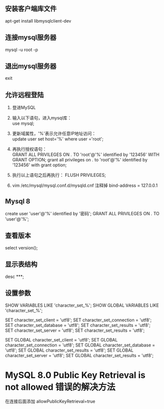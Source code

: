 ## 安装客户端库文件
apt-get install libmysqlclient-dev

## 连接mysql服务器
mysql -u root -p

## 退出mysql服务器
exit

## 允许远程登陆
1. 登进MySQL

2. 输入以下语句，进入mysql库：  
    use mysql;

3. 更新域属性，'%'表示允许任意IP地址访问：  
    update user set host='%' where user ='root';

4. 再执行授权语句：  
    GRANT ALL PRIVILEGES ON *.* TO 'root'@'%' identified by '123456' WITH GRANT OPTION;
    grant all privileges on *.* to 'root'@'%' identified by '123456' with grant option;

5. 执行以上语句之后再执行：
    FLUSH PRIVILEGES;

6. vim /etc/mysql/mysql.conf.d/mysqld.cnf
   注释掉 bind-address          = 127.0.0.1

## Mysql 8
create user 'user'@'%' identified by '密码';
GRANT ALL PRIVILEGES ON *.* TO 'user'@'%';

## 查看版本
select version();

## 显示表结构
desc ***;

## 设置参数

SHOW VARIABLES LIKE 'character_set_%';
SHOW GLOBAL VARIABLES LIKE 'character_set_%';

SET character_set_client = 'utf8';
SET character_set_connection = 'utf8';
SET character_set_database = 'utf8';
SET character_set_results = 'utf8';
SET character_set_server = 'utf8';
SET character_set_results = 'utf8';

SET GLOBAL  character_set_client = 'utf8';
SET GLOBAL  character_set_connection = 'utf8';
SET GLOBAL  character_set_database = 'utf8';
SET GLOBAL  character_set_results = 'utf8';
SET GLOBAL  character_set_server = 'utf8';
SET GLOBAL  character_set_results = 'utf8';

# MySQL 8.0 Public Key Retrieval is not allowed 错误的解决方法
在连接后面添加 allowPublicKeyRetrieval=true